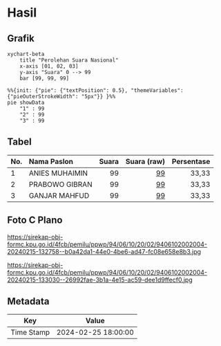 # Hasil

## Grafik

```mermaid
xychart-beta
    title "Perolehan Suara Nasional"
    x-axis [01, 02, 03]
    y-axis "Suara" 0 --> 99
    bar [99, 99, 99]
```

```mermaid
%%{init: {"pie": {"textPosition": 0.5}, "themeVariables": {"pieOuterStrokeWidth": "5px"}} }%%
pie showData
    "1" : 99
    "2" : 99
    "3" : 99
```

## Tabel

| No. | Nama Paslon    | Suara | Suara (raw) | Persentase |
|:--- |:-------------- | -----:| -----------:| ----------:|
| 1   | ANIES MUHAIMIN | 99    | [99][p-1]   | 33,33      |
| 2   | PRABOWO GIBRAN | 99    | [99][p-2]   | 33,33      |
| 3   | GANJAR MAHFUD  | 99    | [99][p-3]   | 33,33      |


[p-1]: https://github.com/gigit-pemilu/pemilu-2024/blob/main/pilpres/hitung-suara/sub/94-papua-tengah/sub/06-dogiyai/sub/10-dogiyai/sub/2002-kigamani/sub/004-tps/sub/paslon-1.txt
[p-2]: https://github.com/gigit-pemilu/pemilu-2024/blob/main/pilpres/hitung-suara/sub/94-papua-tengah/sub/06-dogiyai/sub/10-dogiyai/sub/2002-kigamani/sub/004-tps/sub/paslon-2.txt
[p-3]: https://github.com/gigit-pemilu/pemilu-2024/blob/main/pilpres/hitung-suara/sub/94-papua-tengah/sub/06-dogiyai/sub/10-dogiyai/sub/2002-kigamani/sub/004-tps/sub/paslon-3.txt

## Foto C Plano

https://sirekap-obj-formc.kpu.go.id/4fcb/pemilu/ppwp/94/06/10/20/02/9406102002004-20240215-132758--b0a42da1-44e0-4be6-ad47-fc08e658e8b3.jpg

https://sirekap-obj-formc.kpu.go.id/4fcb/pemilu/ppwp/94/06/10/20/02/9406102002004-20240215-133030--26992fae-3b1a-4e15-ac59-dee1d9ffecf0.jpg


## Metadata

| Key        | Value               |
| ---------- | ------------------- |
| Time Stamp | 2024-02-25 18:00:00 |




